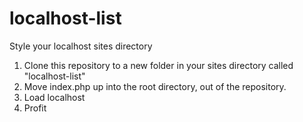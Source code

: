 # localhost-list
Style your localhost sites directory

1. Clone this repository to a new folder in your sites directory called "localhost-list"
2. Move index.php up into the root directory, out of the repository.
3. Load localhost
4. Profit
